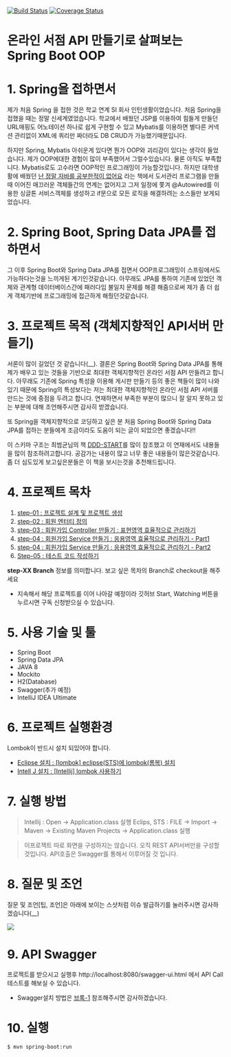 [![Build Status](https://travis-ci.com/minwan1/online-book-store.svg?branch=master)](https://travis-ci.com/minwan1/online-book-store)
[![Coverage Status](https://coveralls.io/repos/github/minwan1/online-book-store/badge.svg?branch=master)](https://coveralls.io/github/minwan1/online-book-store?branch=master)

# 온라인 서점 API 만들기로 살펴보는 Spring Boot OOP

# 1. Spring을 접하면서
제가 처음 Spring 을 접한 것은 학교 연계 SI 회사 인턴생활이었습니다. 처음 Spring을 접했을 때는  정말 신세계였었습니다. 학교에서 배웠던 JSP를 이용하여 힘들게 만들던 URL매핑도 어노테이션 하나로 쉽게 구현할 수 있고 Mybatis를 이용하면 별다른 커넥션 관리없이 XML에 쿼리만 짜더라도 DB CRUD가 가능했기때문입니다.

하지만 Spring, Mybatis 아쉬운게 있다면 뭔가 OOP와 괴리감이 있다는 생각이 들었습니다. 제가 OOP에대한 경험이 많이 부족했어서 그럴수있습니다. 물론 아직도 부족합니다. Mybatis로도 고수라면 OOP적인 프로그래밍이 가능할것입니다. 하지만 대학생활에 배웠던 [난 정말 자바를 공부한적이 없어요](https://book.naver.com/bookdb/book_detail.nhn?bid=6056781) 라는 책에서 도서관리 프로그램을 만들 때 이어진 매끄러운 객체들간의 연계는 없어지고 그저 일정에 쫓겨 @Autowired를 이용한 싱글톤 서비스객체를 생성하고 if문으로 모든 로직을 해결하려는 소스들만 보게되었습니다. 

# 2. Spring Boot, Spring Data JPA를 접하면서
그 이후 Spring Boot와 Spring Data JPA를 접면서 OOP프로그래밍이 스프링에서도 가능하다는것을 느끼게된 계기인것같습니다. 아무래도 JPA를 통하여 기존에 있었던 객체와 관계형 데이터베이스간에 패러다임 불일치 문제를 해결 해줌으로써 제가 좀 더 쉽게 객체기반에 프로그래밍에 접근하게 해줬던것같습니다.

# 3. 프로젝트 목적 (객체지향적인 API서버 만들기)
서론이 많이 길었던 것 같습니다(__). 결론은 Spring Boot와 Spring Data JPA를 통해 제가 배우고 있는 것들을 기반으로 최대한 객체지향적인 온라인 서점 API 만들려고 합니다. 아무래도 기존에 Spring 특성을 이용해 게시판 만들기 등의 좋은 책들이 많이 나와있기 때문에 Spring의 특성보다는 저는 최대한 객체지향적인 온라인 서점 API 서버를 만드는 것에 중점을 두려고 합니다. 연재하면서 부족한 부분이 많으니 잘 알지 못하고 있는 부분에 대해 조언해주시면 감사히 받겠습니다.  

또 Spring을 객체지향적으로 코딩하고 싶은 분 처음 Spring Boot와 Spring Data JPA를 접하는 분들에게 조금이라도 도움이 되는 글이 되었으면 좋겠습니다!!

이 스키마 구조는 최범균님의 책 [DDD-START](https://book.naver.com/bookdb/book_detail.nhn?bid=10615650)를 많이 참조했고 이 연재에서도 내용들을 많이 참조하려고합니다. 공감가는 내용이 많고 너무 좋은 내용들이 많은것같습니다. 좀 더 심도있게 보고싶은분들은 이 책을 보시는것을 추천해드립니다.

# 4. 프로젝트 목차

1. [step-01 : 프로젝트 설계 및 프로젝트 생성](https://github.com/minwan1/online-book-store/blob/master/doc/book-1.md)
2. [step-02 : 회원 엔터티 정의](https://github.com/minwan1/online-book-store/blob/master/doc/book-2.md)
3. [step-03 : 회원가입 Controller 만들기 : 표현영역 효율적으로 관리하기](https://github.com/minwan1/online-book-store/blob/master/doc/book-3.md)
4. [step-04 : 회원가입 Service 만들기 : 응용영역 효율적으로 관리하기 - Part1](https://github.com/minwan1/online-book-store/blob/master/doc/book-4.md)
5. [step-04 : 회원가입 Service 만들기 : 응용영역 효율적으로 관리하기 - Part2](https://github.com/minwan1/online-book-store/blob/master/doc/book-5.md)
6. [Step-05 : 테스트 코드 작성하기](https://github.com/minwan1/online-book-store/blob/master/doc/book-6.md)


**step-XX Branch** 정보를 의미합니다. 보고 싶은 목차의 Branch로 checkout을 해주세요

* 지속해서 해당 프로젝트를 이어 나아갈 예정이라 깃허브 Start, Watching 버튼을 누르시면 구독 신청받으실 수 있습니다. 

# 5. 사용 기술 및 툴
* Spring Boot
* Spring Data JPA
* JAVA 8
* Mockito
* H2(Database)
* Swagger(추가 예정)
* IntelliJ IDEA Ultimate

# 6. 프로젝트 실행환경
Lombok이 반드시 설치 되있어야 합니다.
* [Eclipse 설치 : [lombok] eclipse(STS)에 lombok(롬복) 설치](http://countryxide.tistory.com/16)
* [Intell J 설치 : [Intellij] lombok 사용하기](http://blog.woniper.net/229)


# 7. 실행 방법
> Intellij : Open -> Application.class 실행
> Eclips, STS : FILE -> Import -> Maven -> Existing Maven Projects -> Application.class 실행

> 이프로젝트 따로 화면을 구성하지는 않습니다. 오직 REST API서버만을 구성할것입니다. API호출은 Swagger를 통해서 이루어질 것 입니다.


# 8. 질문 및 조언
질문 및 조언[팁, 조언]은 아래에 보이는 스샷처럼 이슈 발급하기를 눌러주시면 감사하겠습니다(__)

![](https://i.imgur.com/YzqV42R.png)

# 9. API Swagger

프로젝트를 받으시고 실행후 http://localhost:8080/swagger-ui.html 에서 API Call 테스트를 해보실 수 있습니다. <br>
* Swagger설치 방법은 [브록-1](https://github.com/minwan1/online-book-store/blob/step-04/doc/%EB%B8%8C%EB%A1%9D-1.md) 참조해주시면 감사하겠습니다.

# 10. 실행
```
$ mvn spring-boot:run
```

